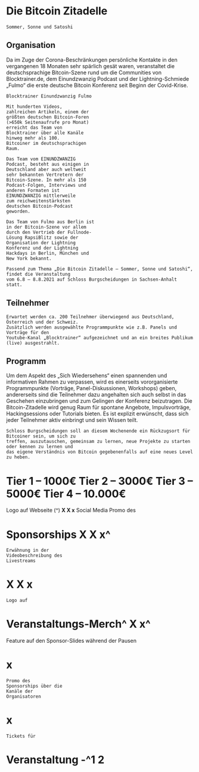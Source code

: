 # Die Bitcoin Zitadelle

```
Sommer, Sonne und Satoshi
```
## Organisation

Da im Zuge der Corona-Beschränkungen persönliche Kontakte in den vergangenen 18 Monaten sehr
spärlich gesät waren, veranstaltet die deutschsprachige Bitcoin-Szene rund um die Communities von
Blocktrainer.de, dem Einundzwanzig Podcast und der Lightning-Schmiede „Fulmo“ die erste deutsche
Bitcoin Konferenz seit Beginn der Covid-Krise.

```
Blocktrainer Einundzwanzig Fulmo
```
```
Mit hunderten Videos,
zahlreichen Artikeln, einem der
größten deutschen Bitcoin-Foren
(>650k Seitenaufrufe pro Monat)
erreicht das Team von
Blocktrainer über alle Kanäle
hinweg mehr als 100.
Bitcoiner im deutschsprachigen
Raum.
```
```
Das Team vom EINUNDZWANZIG
Podcast, besteht aus einigen in
Deutschland aber auch weltweit
sehr bekannten Vertretern der
Bitcoin-Szene. In mehr als 150
Podcast-Folgen, Interviews und
anderen Formaten ist
EINUNDZWANZIG mittlerweile
zum reichweitenstärksten
deutschen Bitcoin-Podcast
geworden.
```
```
Das Team von Fulmo aus Berlin ist
in der Bitcoin-Szene vor allem
durch den Vertrieb der Fullnode-
Lösung RapsiBlitz sowie der
Organisation der Lightning
Konferenz und der Lightning
Hackdays in Berlin, München und
New York bekannt.
```
```
Passend zum Thema „Die Bitcoin Zitadelle – Sommer, Sonne und Satoshi“, findet die Veranstaltung
vom 6.8 – 8.8.2021 auf Schloss Burgscheidungen in Sachsen-Anhalt statt.
```
## Teilnehmer

```
Erwartet werden ca. 200 Teilnehmer überwiegend aus Deutschland, Österreich und der Schweiz.
Zusätzlich werden ausgewählte Programmpunkte wie z.B. Panels und Vorträge für den
Youtube-Kanal „Blocktrainer“ aufgezeichnet und an ein breites Publikum (live) ausgestrahlt.
```
## Programm

Um dem Aspekt des „Sich Wiedersehens“ einen spannenden und informativen Rahmen zu verpassen,
wird es einerseits vororganisierte Programmpunkte (Vorträge, Panel-Diskussionen, Workshops)
geben, andererseits sind die Teilnehmer dazu angehalten sich auch selbst in das Geschehen
einzubringen und zum Gelingen der Konferenz beizutragen. Die Bitcoin-Zitadelle wird genug Raum
für spontane Angebote, Impulsvorträge, Hackingsessions oder Tutorials bieten. Es ist explizit
erwünscht, dass sich jeder Teilnehmer aktiv einbringt und sein Wissen teilt.

```
Schloss Burgscheidungen soll an diesem Wochenende ein Rückzugsort für Bitcoiner sein, um sich zu
treffen, auszutauschen, gemeinsam zu lernen, neue Projekte zu starten oder kennen zu lernen und
das eigene Verständnis von Bitcoin gegebenenfalls auf eine neues Level zu heben.
```

# Tier 1 – 1000€ Tier 2 – 3000€ Tier 3 – 5000€ Tier 4 – 10.000€

Logo auf Webseite (^) **X X x**
Social Media Promo des

# Sponsorships X X x^

```
Erwähnung in der
Videobeschreibung des
Livestreams
```
# X X x

```
Logo auf
```
# Veranstaltungs-Merch^ X x^

Feature auf den
Sponsor-Slides während
der Pausen

# x

```
Promo des
Sponsorships über die
Kanäle der
Organisatoren
```
# x

```
Tickets für
```
# Veranstaltung -^1 2 
